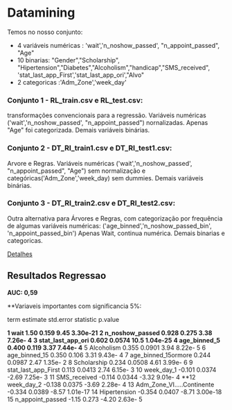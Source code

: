 # Datamining
Temos no nosso conjunto: 
  * 4 variáveis numéricas : 'wait','n_noshow_passed', "n_appoint_passed", "Age" 
  * 10 binarias: "Gender","Scholarship", "Hipertension","Diabetes","Alcoholism","handicap","SMS_received", 'stat_last_app_First','stat_last_app_ori',"Alvo"
  * 2 categoricas :'Adm_Zone','week_day'
  
  
### Conjunto 1 - RL_train.csv e RL_test.csv:
transformações convencionais para a regressão. 
Variáveis numéricas ('wait','n_noshow_passed', "n_appoint_passed") nornalizadas. Apenas "Age" foi categorizada. 
Demais variáveis binárias.

### Conjunto 2 - DT_RI_train1.csv e DT_RI_test1.csv:
Arvore e Regras.
Variáveis numéricas ('wait','n_noshow_passed', "n_appoint_passed", "Age") sem normalização e categóricas('Adm_Zone','week_day) sem dummies. 
Demais variáveis binárias.

### Conjunto 3 - DT_RI_train2.csv e DT_RI_test2.csv:
Outra alternativa para Árvores e Regras, com categorização por frequência de algumas variáveis numéricas:
('age_binned','n_noshow_passed_bin', 'n_appoint_passed_bin')
Apenas Wait, continua numérica. Demais binarias e categoricas.


[Detalhes](StoryTelling.ipynb)


## Resultados Regressao
**AUC: 0,59**
 
 **Variaveis importantes com significancia 5%:
 

   term                       estimate std.error statistic  p.value
 
 **1 wait                          1.50     0.159       9.45 3.30e-21**
 **2 n_noshow_passed               0.928    0.275       3.38 7.26e- 4**
 **3 stat_last_app_ori             0.602    0.0574     10.5  1.04e-25**
 **4 age_binned_5                  0.400    0.119       3.37 7.44e- 4**
 5 Alcoholism                    0.355    0.0901      3.94 8.22e- 5
 6 age_binned_15                 0.350    0.106       3.31 9.43e- 4
 7 age_binned_15ormore           0.244    0.0987      2.47 1.35e- 2
 8 Scholarship                   0.234    0.0508      4.61 3.99e- 6
 9 stat_last_app_First           0.113    0.0413      2.74 6.15e- 3
10 week_day_1                   -0.101    0.0374     -2.69 7.25e- 3
11 SMS_received                 -0.114    0.0344     -3.32 9.01e- 4
**12 week_day_2                   -0.138    0.0375     -3.69 2.28e- 4
13 Adm_Zone_VI.....Continente   -0.334    0.0389     -8.57 1.01e-17 
14 Hipertension                 -0.354    0.0407     -8.71 3.00e-18
15 n_appoint_passed             -1.15     0.273      -4.20 2.63e- 5
